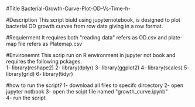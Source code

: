 #Title
Bacterial-Growth-Curve-Plot-OD-Vs-Time-h-

#Description
This script biuld using jupyternotebook, is designed to plot bacterial OD growth curves from row data giving in a row format. 

#Requierment
It requires both "reading data" refers as OD.csv and plate-map file refers as Platemap.csv

#Environemnt
This scrip run on R environment in jupyter not book and requires the following pckages.  
1-  library(reshape2) 
2-  library(dplyr) 
3-  library(ggplot2) 
4-  library(scales) 
5-  library(grid) 
6-  library(tidyr)

#how to run the script?
1- download all files to specifc dircectory
2- open jupyter notbook
3- open the scipt file named "growth_curve.ipynb"  
4- run the script
